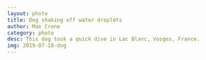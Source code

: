 ```yaml
---
layout: photo
title: Dog shaking off water droplets
author: Max Crone
category: photo
desc: This dog took a quick dive in Lac Blanc, Vosges, France.
img: 2019-07-18-dog
---
```

